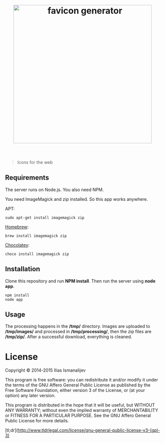 <h1 align="center">
  <br>
  <img width="450" src="https://cloud.githubusercontent.com/assets/304283/8266610/51c952f4-1727-11e5-907b-e6ff3faf87a5.png" alt="favicon generator">
  <br>
  <br>
</h1>

> Icons for the web

## Requirements

The server runs on Node.js. You also need NPM.

You need ImageMagick and zip installed. So this app works anywhere.

APT:

    sudo apt-get install imagemagick zip
    
[Homebrew](http://brewformulas.org/Imagemagick):

    brew install imagemagick zip
    
[Chocolatey](http://chocolatey.org/packages?q=imagemagick):

    choco install imagemagick zip

## Installation

Clone this repository and run **NPM install**. Then run the server using **node app**.

    npm install
    node app

## Usage

The processing happens in the **/tmp/** directory. Images are uploaded to **/tmp/images/** and processed in **/tmp/processing/**, then the zip files are **/tmp/zip/**. After a successful download, everything is cleaned.

# License

Copyright © 2014-2015 Ilias Ismanalijev

This program is free software: you can redistribute it and/or modify
it under the terms of the GNU Affero General Public License as
published by the Free Software Foundation, either version 3 of the
License, or (at your option) any later version.

This program is distributed in the hope that it will be useful,
but WITHOUT ANY WARRANTY; without even the implied warranty of
MERCHANTABILITY or FITNESS FOR A PARTICULAR PURPOSE.  See the
GNU Affero General Public License for more details.

[tl;dr](http://www.tldrlegal.com/license/gnu-general-public-license-v3-(gpl-3)
